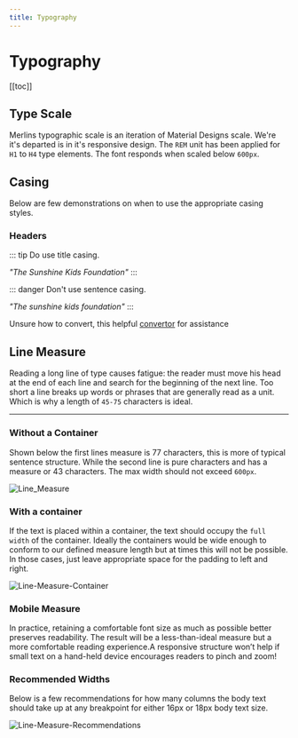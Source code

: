 ```yaml
---
title: Typography
---
```

# Typography

[[toc]]

## Type Scale

Merlins typographic scale is an iteration of Material Designs scale. We're it's departed is in it's responsive design. The `REM` unit has been applied for `H1` to `H4` type elements. The font responds when scaled below `600px`.

<TypeList/>

## Casing

Below are few demonstrations on when to use the appropriate casing styles.

### Headers

::: tip
Do use title casing.

_"The Sunshine Kids Foundation"_
:::

::: danger
Don't use sentence casing.

_"The sunshine kids foundation"_
:::

Unsure how to convert, this helpful [convertor](https://titlecase.com/) for assistance

## Line Measure

Reading a long line of type causes fatigue: the reader must move his head at the end of each line and search for the beginning of the next line. Too short a line breaks up words or phrases that are generally read as a unit. Which is why a length of  `45-75` characters is ideal.

- - -

### Without a Container

Shown below the first lines measure is 77 characters, this is more of typical sentence structure. While the second line is pure characters and has a measure or 43 characters. The max width should not exceed `600px`.

![Line_Measure](/images/screen-shot-2018-10-03-at-9.52.19-am.png)

### With a container

If the text is placed within a container, the text should occupy the `full width` of the container. Ideally the containers would be wide enough to conform to our defined measure length but at times this will not be possible. In those cases, just leave appropriate space for the padding to left and right.

![Line-Measure-Container](/images/screen-shot-2018-10-03-at-9.57.24-am.png)

### Mobile Measure

In practice, retaining a comfortable font size as much as possible better preserves readability. The result will be a less-than-ideal measure but a more comfortable reading experience.A responsive structure won’t help if small text on a hand-held device encourages readers to pinch and zoom!

### Recommended Widths

Below is a few recommendations for how many columns the body text should take up at any breakpoint for either 16px or 18px body text size.

![Line-Measure-Recommendations](/images/screen-shot-2018-10-03-at-9.58.57-am.png)
